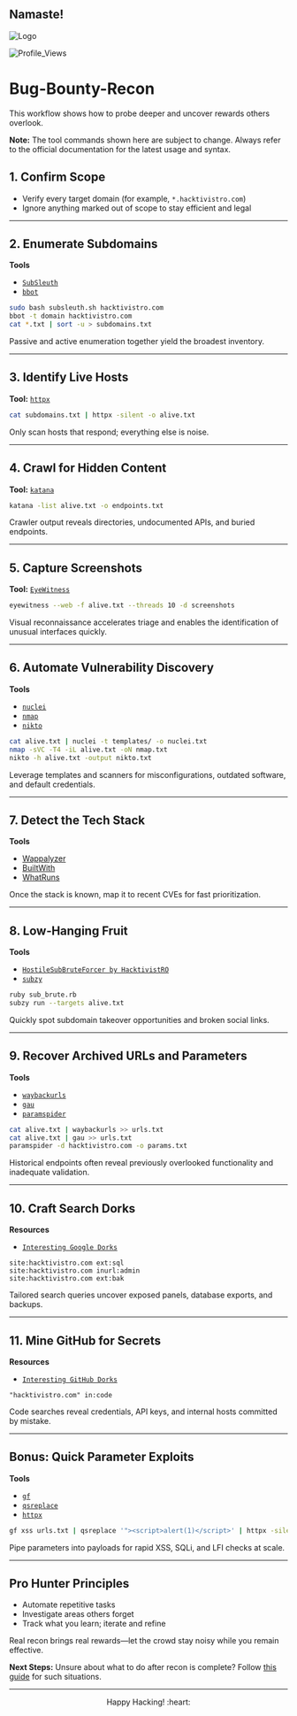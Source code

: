 ## Namaste! 

![Logo](https://github.com/user-attachments/assets/259086bb-2022-4653-87e3-923ec1b2e9c9)

![Profile_Views](https://komarev.com/ghpvc/?username=HacktivistRO&style=for-the-badge)

# Bug-Bounty-Recon
This workflow shows how to probe deeper and uncover rewards others overlook.

**Note:** The tool commands shown here are subject to change. Always refer to the official documentation for the latest usage and syntax.

## 1. Confirm Scope

- Verify every target domain (for example, `*.hacktivistro.com`)
- Ignore anything marked out of scope to stay efficient and legal

---

## 2. Enumerate Subdomains

**Tools**

- [`SubSleuth`](https://github.com/HacktivistRO/SubSleuth)
- [`bbot`](https://github.com/blacklanternsecurity/bbot)

```bash
sudo bash subsleuth.sh hacktivistro.com
bbot -t domain hacktivistro.com
cat *.txt | sort -u > subdomains.txt
```
Passive and active enumeration together yield the broadest inventory.

---

## 3. Identify Live Hosts

**Tool:** [`httpx`](https://github.com/projectdiscovery/httpx)

```bash
cat subdomains.txt | httpx -silent -o alive.txt
```
Only scan hosts that respond; everything else is noise.

---

## 4. Crawl for Hidden Content

**Tool:** [`katana`](https://github.com/projectdiscovery/katana)

```bash
katana -list alive.txt -o endpoints.txt
```

Crawler output reveals directories, undocumented APIs, and buried endpoints.

---

## 5. Capture Screenshots

**Tool:** [`EyeWitness`](https://github.com/FortyNorthSecurity/EyeWitness)

```bash
eyewitness --web -f alive.txt --threads 10 -d screenshots
```

Visual reconnaissance accelerates triage and enables the identification of unusual interfaces quickly.

---

## 6. Automate Vulnerability Discovery

**Tools**

- [`nuclei`](https://github.com/projectdiscovery/nuclei)
- [`nmap`](https://nmap.org/)
- [`nikto`](https://github.com/sullo/nikto)

```bash
cat alive.txt | nuclei -t templates/ -o nuclei.txt
nmap -sVC -T4 -iL alive.txt -oN nmap.txt
nikto -h alive.txt -output nikto.txt
```
Leverage templates and scanners for misconfigurations, outdated software, and default credentials.

---

## 7. Detect the Tech Stack
**Tools**

- [Wappalyzer](https://www.wappalyzer.com/)
- [BuiltWith](https://builtwith.com/)
- [WhatRuns](https://www.whatruns.com/)

Once the stack is known, map it to recent CVEs for fast prioritization.

---

## 8. Low‑Hanging Fruit

**Tools**

- [`HostileSubBruteForcer by HacktivistRO`](https://github.com/HacktivistRO/HostileSubBruteForcer)
- [`subzy`](https://github.com/LukaSikic/subzy)

```bash
ruby sub_brute.rb
subzy run --targets alive.txt
```

Quickly spot subdomain takeover opportunities and broken social links.

---

## 9. Recover Archived URLs and Parameters

**Tools**

- [`waybackurls`](https://github.com/tomnomnom/waybackurls)
- [`gau`](https://github.com/lc/gau)
- [`paramspider`](https://github.com/devanshbatham/paramspider)

```bash
cat alive.txt | waybackurls >> urls.txt
cat alive.txt | gau >> urls.txt
paramspider -d hacktivistro.com -o params.txt
```

Historical endpoints often reveal previously overlooked functionality and inadequate validation.

---

## 10. Craft Search Dorks
**Resources**
- [`Interesting Google Dorks`](https://github.com/HacktivistRO/Bug-Bounty-Wordlists/tree/master/Wordlists#:~:text=2%20years%20ago-,google%2Ddorks%2Dfor%2Dsecrets.txt,-Google%20Dorks%20for)

```text
site:hacktivistro.com ext:sql
site:hacktivistro.com inurl:admin
site:hacktivistro.com ext:bak
```

Tailored search queries uncover exposed panels, database exports, and backups.

---

## 11. Mine GitHub for Secrets
**Resources**
- [`Interesting GitHub Dorks`](https://github.com/HacktivistRO/Bug-Bounty-Wordlists/tree/master/Wordlists#:~:text=2%20years%20ago-,github%2Ddorks%2Dfor%2Dsecrets.txt,-Wordlist%20for%20GitHub)

```text
"hacktivistro.com" in:code
```

Code searches reveal credentials, API keys, and internal hosts committed by mistake.

---

## Bonus: Quick Parameter Exploits

**Tools**

- [`gf`](https://github.com/tomnomnom/gf)
- [`qsreplace`](https://github.com/tomnomnom/qsreplace)
- [`httpx`](https://github.com/projectdiscovery/httpx)

```bash
gf xss urls.txt | qsreplace '"><script>alert(1)</script>' | httpx -silent
```

Pipe parameters into payloads for rapid XSS, SQLi, and LFI checks at scale.

---

## Pro Hunter Principles

- Automate repetitive tasks  
- Investigate areas others forget  
- Track what you learn; iterate and refine  

Real recon brings real rewards—let the crowd stay noisy while you remain effective.

**Next Steps:** Unsure about what to do after recon is complete? Follow [this guide](https://github.com/HacktivistRO/Bug-Bounty-Wordlists/blob/master/how-to-start-bug-hunting.txt) for such situations.

---

<p align="center">
Happy Hacking! :heart:
</p> 
